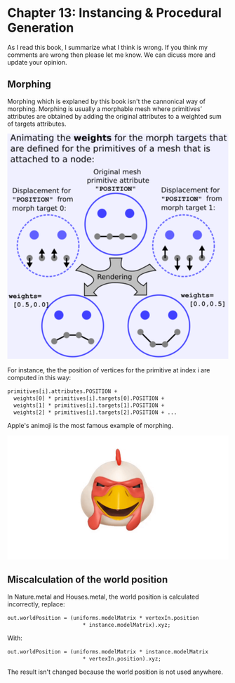 # Chapter 13: Instancing & Procedural Generation

As I read this book, I summarize what I think is wrong. If you think my comments are wrong then please let me know. We can dicuss more and update your opinion.

## Morphing

Morphing which is explaned by this book isn't the cannonical way of morphing. Morphing is usually a morphable mesh where primitives’ attributes are obtained by adding the original attributes to a weighted sum of targets attributes.

![](./morphing.png)

For instance, the the position of vertices for the primitive at index i are computed in this way:

```
primitives[i].attributes.POSITION + 
  weights[0] * primitives[i].targets[0].POSITION +
  weights[1] * primitives[i].targets[1].POSITION +
  weights[2] * primitives[i].targets[2].POSITION + ...
```

Apple's animoji is the most famous example of morphing.

![](./animoji.webp)

## Miscalculation of the world position

In Nature.metal and Houses.metal, the world position is calculated incorrectly, replace:

```
out.worldPosition = (uniforms.modelMatrix * vertexIn.position
                        * instance.modelMatrix).xyz;
```

With:

```
out.worldPosition = (uniforms.modelMatrix * instance.modelMatrix
                        * vertexIn.position).xyz;
```

The result isn't changed because the world position is not used anywhere.